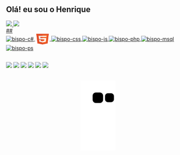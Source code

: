 ##   Olá! eu sou o Henrique

 <a href="https://github.com/rafaballerini">
  <img height="180em" src="https://github-readme-stats.vercel.app/api?username=RICKBISPO&show_icons=true&theme=dracula&include_all_commits=true&count_private=true"/>
  <img height="180em" src="https://github-readme-stats.vercel.app/api/top-langs/?username=RICKBISPO&layout=compact&langs_count=7&theme=dracula"/>
</div>
  
 <br>
   ##
 <div style="display: inline_block">
  <img align="center" alt="bispo-c#" height="30" width="40" src="https://cdn.jsdelivr.net/gh/devicons/devicon/icons/csharp/csharp-original.svg" />        
  <img align="center" alt="bispo-html" height="30" width="40" src="https://raw.githubusercontent.com/devicons/devicon/master/icons/html5/html5-original.svg">
  <img align="center" alt="bispo-css" height="30" width="40" src="https://cdn.jsdelivr.net/gh/devicons/devicon/icons/css3/css3-original.svg" />
  <img align="center" alt="bispo-js" height="30" width="40" src="https://cdn.jsdelivr.net/gh/devicons/devicon/icons/javascript/javascript-original.svg" />
  <img align="center" alt="bispo-php" height="30" width="40" src="https://cdn.jsdelivr.net/gh/devicons/devicon/icons/php/php-original.svg" />
  <img align="center" alt="bispo-msql" height="30" width="40" src="https://cdn.jsdelivr.net/gh/devicons/devicon/icons/mysql/mysql-original.svg" />
  <img align="center" alt="bispo-ps" height="30" width="40" src="https://cdn.jsdelivr.net/gh/devicons/devicon/icons/photoshop/photoshop-plain.svg" />
 </div>
 
  ##
  
<div>
  <a href="https://www.youtube.com/channel/UCJXQL-K3mRCSbKux7Jb9Fxw" target="_blank"><img src="https://img.shields.io/badge/YouTube-FF0000?style=for-the-badge&logo=youtube&logoColor=white" target="_blank"></a>
 	<a href="https://www.twitch.tv/rickzinnnn_" target="_blank"><img src="https://img.shields.io/badge/Twitch-9146FF?style=for-the-badge&logo=twitch&logoColor=white" target="_blank"></a>
  <a href="https://www.instagram.com/henrique.bispo_" target="_blank"><img src="https://img.shields.io/badge/-Instagram-%23E4405F?style=for-the-badge&logo=instagram&logoColor=white" target="_blank"></a>
  <a href = "mailto:henriquebispo1717@gmail.com"><img src="https://img.shields.io/badge/Gmail-D14836?style=for-the-badge&logo=gmail&logoColor=white" 
target="_blank"></a>
  <a href="https://www.linkedin.com/in/henrique-bispo-a15148232/" target="_blank"><img src="https://img.shields.io/badge/-LinkedIn-%230077B5?style=for-the-badge&logo=linkedin&logoColor=white" target="_blank"></a> 
  <a href="https://twitter.com/LittleRickk_" target="_blank"><img src="https://img.shields.io/badge/Twitter-1DA1F2?style=for-the-badge&logo=twitter&logoColor=white" target="_blank"></a> 

</div>
 
 <br>
 
<div align="center">
  
  ![Snake animation](https://github.com/RICKBISPO/RICKBISPO/blob/output/github-contribution-grid-snake.svg)
  
</div>
 

  
  
